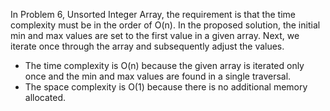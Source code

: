In Problem 6, Unsorted Integer Array, the requirement is that the time complexity must be in the order of O(n). In the proposed solution, the initial min and max values are set to the first value in a given array. Next, we iterate once through the array and subsequently adjust the values.

- The time complexity is O(n) because the given array is iterated only once and the min and max values are found in a single traversal.
- The space complexity is O(1) because there is no additional memory allocated.